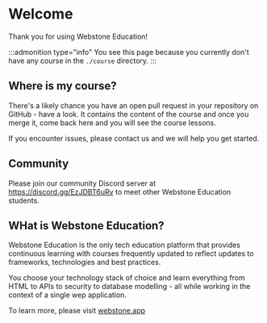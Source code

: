 # Welcome

Thank you for using Webstone Education!

:::admonition type="info"
You see this page because you currently don't have any course in the `./course` directory.
:::

## Where is my course?

There's a likely chance you have an open pull request in your repository on GitHub - have a look. It contains the content of the course and once you merge it, come back here and you will see the course lessons.

If you encounter issues, please contact us and we will help you get started.

## Community

Please join our community Discord server at https://discord.gg/EzJDBT6uRv to meet other Webstone Education students.

## WHat is Webstone Education?

Webstone Education is the only tech education platform that provides continuous learning with courses frequently updated to reflect updates to frameworks, technologies and best practices.

You choose your technology stack of choice and learn everything from HTML to APIs to security to database modelling - all while working in the context of a single wep application.

To learn more, please visit [webstone.app](https://webstone.app)
